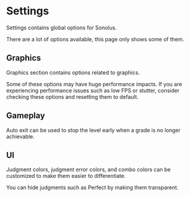 # Settings

Settings contains global options for Sonolus.

There are a lot of options available, this page only shows some of them.

## Graphics

Graphics section contains options related to graphics.

Some of these options may have huge performance impacts. If you are experiencing performance issues such as low FPS or stutter, consider checking these options and resetting them to default.

## Gameplay

Auto exit can be used to stop the level early when a grade is no longer achievable.

## UI

Judgment colors, judgment error colors, and combo colors can be customized to make them easier to differentiate.

You can hide judgments such as Perfect by making them transparent.
